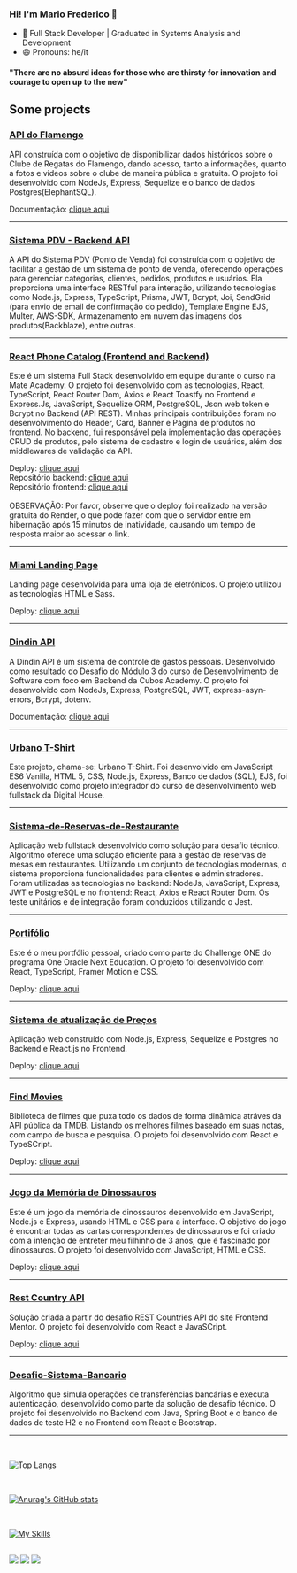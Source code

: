 ### Hi! I'm Mario Frederico 👋


- 🌱 Full Stack Developer | Graduated in Systems Analysis and Development  
- 😄 Pronouns: he/it
<h4 style="margin-bottom: 10px">"There are no absurd ideas for those who are thirsty for innovation and courage to open up to the new"</h4>

## Some projects

### [API do Flamengo](https://github.com/mfcastilho/API-do-Flamengo)
API construída com o objetivo de disponibilizar dados históricos sobre o Clube de Regatas do Flamengo, dando acesso, tanto a informações, quanto a fotos e videos sobre o clube de maneira pública e gratuita.  O projeto foi desenvolvido com NodeJs, Express, Sequelize e o banco de dados Postgres(ElephantSQL).

Documentação: <a href="https://flamengo-api.onrender.com/v1/api-docs" target="_blank" rel="noopener noreferrer">clique aqui</a>

<hr>


### [Sistema PDV - Backend API](https://github.com/mfcastilho/sistema-pdv-cubos)
A API do Sistema PDV (Ponto de Venda) foi construída com o objetivo de facilitar a gestão de um sistema de ponto de venda, oferecendo operações para gerenciar categorias, clientes, pedidos, produtos e usuários. Ela proporciona uma interface RESTful para interação, utilizando tecnologias como Node.js, Express, TypeScript, Prisma, JWT, Bcrypt, Joi, SendGrid (para envio de email de confirmação do pedido), Template Engine EJS, Multer, AWS-SDK, Armazenamento em nuvem das imagens dos produtos(Backblaze), entre outras.


<hr>

### [React Phone Catalog (Frontend and Backend)](https://github.com/br-fs-feb24-starktech)
Este é um sistema Full Stack desenvolvido em equipe durante o curso na Mate Academy. O projeto foi desenvolvido com as tecnologias, React, TypeScript, React Router Dom, Axios e React Toastfy no Frontend e Express.Js, JavaScript, Sequelize ORM, PostgreSQL, Json web token e Bcrypt no Backend (API REST).  Minhas principais contribuições foram no desenvolvimento do Header, Card, Banner e Página de produtos no frontend. No backend, fui responsável pela implementação das operações CRUD de produtos, pelo sistema de cadastro e login de usuários, além dos middlewares de validação da API.

Deploy: <a href="https://react-phone-catalog-3qel.onrender.com/" target="_blank" rel="noopener noreferrer">clique aqui</a>
<br>
Repositório backend: <a href="https://github.com/br-fs-feb24-starktech/api_phone-catalog" target="_blank" rel="noopener noreferrer">clique aqui</a>
<br>
Repositório frontend: <a href="https://github.com/br-fs-feb24-starktech/react_phone-catalog" target="_blank" rel="noopener noreferrer">clique aqui</a>
<br>
<br>
OBSERVAÇÃO: Por favor, observe que o deploy foi realizado na versão gratuita do Render, o que pode fazer com que o servidor entre em hibernação após 15 minutos de inatividade, causando um tempo de resposta maior ao acessar o link.

<hr>


### [Miami Landing Page](https://github.com/mfcastilho/layout_landing-page)
Landing page desenvolvida para uma loja de eletrônicos. O projeto utilizou as tecnologias HTML e Sass.

Deploy: <a href="https://mfcastilho.github.io/layout_landing-page/" target="_blank" rel="noopener noreferrer">clique aqui</a>

<hr>


### [Dindin API](https://github.com/mfcastilho/dindin-api)
A Dindin API é um sistema de controle de gastos pessoais. Desenvolvido como resultado do Desafio do Módulo 3 do curso de Desenvolvimento de Software com foco em Backend da Cubos Academy.  O projeto foi desenvolvido com NodeJs, Express, PostgreSQL, JWT, express-asyn-errors, Bcrypt, dotenv.

Documentação: <a href="https://mfcastilho.github.io/dindin-api-documentacao/" target="_blank" rel="noopener noreferrer">clique aqui</a>

<hr>

### [Urbano T-Shirt](https://github.com/mfcastilho/Projeto-Integrador-Digital-House)
Este projeto, chama-se: Urbano T-Shirt. Foi desenvolvido em JavaScript ES6 Vanilla, HTML 5, CSS, Node.js, Express, Banco de dados (SQL), EJS, foi desenvolvido como projeto integrador do curso de desenvolvimento web fullstack da Digital House.

<hr>

### [Sistema-de-Reservas-de-Restaurante](https://github.com/mfcastilho/sistema-de-reservas-de-restaurante)
Aplicação web fullstack desenvolvido como solução para desafio técnico. Algoritmo 
oferece uma solução eficiente para a gestão de reservas de mesas em restaurantes. 
Utilizando um conjunto de tecnologias modernas, o sistema proporciona 
funcionalidades para clientes e administradores. Foram utilizadas as tecnologias no 
backend: NodeJs, JavaScript, Express, JWT e PostgreSQL e no frontend: React, 
Axios e React Router Dom. Os teste unitários e de integração foram conduzidos 
utilizando o Jest.

<hr>

### [Portifólio](https://github.com/mfcastilho/portifolio)
Este é o meu portfólio pessoal, criado como parte do Challenge ONE do programa One Oracle Next Education. O projeto foi desenvolvido com React, TypeScript, Framer Motion e CSS.

Deploy: <a href="https://porfifoliodomariofrederico.netlify.app/" target="_blank" rel="noopener noreferrer">clique aqui</a>

<hr>

### [Sistema de atualização de Preços](https://github.com/mfcastilho/desafio-tecnico-fullstack)
Aplicação web construído com Node.js, Express, Sequelize e Postgres no Backend e React.js no Frontend.

Deploy: <a href="https://update-product-price.netlify.app/" target="_blank" rel="noopener noreferrer">clique aqui</a>

<hr>

### [Find Movies](https://github.com/mfcastilho/findMovie)
Biblioteca de filmes que puxa todo os dados de forma dinâmica atráves da API pública da TMDB. Listando os melhores filmes baseado em suas notas, com campo de busca e pesquisa. O projeto foi desenvolvido com React e TypeSCript.

Deploy: <a href="https://finding-movies.netlify.app/" target="_blank" rel="noopener noreferrer">clique aqui</a>

<hr>

### [Jogo da Memória de Dinossauros](https://github.com/mfcastilho/dinosaur-memory-game)
Este é um jogo da memória de dinossauros desenvolvido em JavaScript, Node.js e Express, usando HTML e CSS para a interface. O objetivo do jogo é encontrar todas as cartas correspondentes de dinossauros e foi criado com a intenção de entreter meu filhinho de 3 anos, que é fascinado por dinossauros. O projeto foi desenvolvido com JavaScript, HTML e CSS.

Deploy: <a href="https://dinosaur-memory-game.onrender.com/" target="_blank" rel="noopener noreferrer">clique aqui</a>

<hr>

### [Rest Country API](https://github.com/mfcastilho/restCountryAPI)
Solução criada a partir do desafio REST Countries API do site Frontend Mentor. O projeto foi desenvolvido com  React e JavaSCript.

Deploy: <a href="https://findyourcountryinfos.netlify.app/" target="_blank" rel="noopener noreferrer">clique aqui</a>

<hr>

### [Desafio-Sistema-Bancario](https://github.com/mfcastilho/Desafio-Sistema-Bancario)
Algoritmo que simula operações de transferências bancárias e executa autenticação, desenvolvido como parte da solução de desafio técnico.  O projeto foi desenvolvido no Backend com Java, Spring Boot e o banco de dados de teste H2 e no Frontend com React e Bootstrap.

<hr>
<br>
 <div>

   ![Top Langs](https://github-readme-stats.vercel.app/api/top-langs/?username=mfcastilho&size_weight=0.5&count_weight=0.5)

</div>

<br>



[![Anurag's GitHub stats](https://github-readme-stats.vercel.app/api?username=mfcastilho)](https://github.com/mfcastilho/github-readme-stats)


<br>


[![My Skills](https://skillicons.dev/icons?i=nodejs,express,ts,js,sequelize,java,postgres,mysql,react,bootstrap,css,html,vue,py,spring,git,figma&theme=light)](https://skillicons.dev)
  ##
 
<div> 
 
  <a href = "mailto:fredericocastilho@hotmail.com"><img src="https://img.shields.io/badge/Microsoft_Outlook-0078D4?style=for-the-badge&logo=microsoft-outlook&logoColor=white" target="_blank"></a>
  <a href="https://www.instagram.com/mffredericofrederico" target="_blank"><img src="https://img.shields.io/badge/-Instagram-%23E4405F?style=for-the-badge&logo=instagram&logoColor=white" target="_blank"></a>
  <a href="https://www.linkedin.com/in/mariofrederico" target="_blank"><img src="https://img.shields.io/badge/-LinkedIn-%230077B5?style=for-the-badge&logo=linkedin&logoColor=white" target="_blank"></a> 


 
</div>

